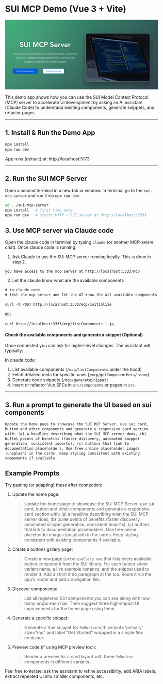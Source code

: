 # SUI MCP Demo (Vue 3 + Vite)

<p align="center">
	<img src="./src/assets/hero-image.png" alt="SUI MCP Demo Hero" width="820" />
</p>

This demo app shows how you can use the SUI Model Context Protocol (MCP) server to accelerate UI development by asking an AI assistant (Claude Code) to understand existing components, generate snippets, and refactor pages.

---

## 1. Install & Run the Demo App

```bash
npm install
npm run dev
```

App runs (default) at: http://localhost:5173

---

## 2. Run the SUI MCP Server

Open a second terminal in a new tab or window. In terminal go to the `sui-mcp-server` and run it via `npm run dev`.

```bash
cd ../sui-mcp-server
npm install   # first time only
npm run dev   # starts HTTP + SSE server at http://localhost:3333
```

## 3. Use MCP server via Claude code
Open the claude code in terminal by typing `claude` (or another MCP‑aware chat). Once claude code is running:

1. Ask Claude to use the SUI MCP server running locally. This is done in step 2.

```
you have access to the mcp server at http://localhost:3333/mcp
```
2. Let the claude know what are the available components

```
# in claude code
# test the mcp server and let the AI know the all available components

curl -X POST http://localhost:3333/mcp/initialize

OR:

curl http://localhost:3333/mcp/listComponents | jq
```

#### Check the available components and generate a snippet (Optional)
Once connected you can ask for higher‑level changes. The assistant will typically:

In claude code: 

1. List available components (`/mcp/listComponents` under the hood)
2. Fetch detailed meta for specific ones (`/mcp/getComponentMeta/:name`)
3. Generate code snippets (`/mcp/generateSnippet`)
4. Insert or refactor Vue SFCs in `src/components` or pages in `src`.

---

## 3. Run a prompt to generate the UI based on sui components

```
Update the home page to showcase the SUI MCP Server. use sui card, button and other components and generate a responsive card section with: (a) a headline describing what the SUI MCP server does, (b) bullet points of benefits (faster discovery, automated snippet generation, consistent imports), (c) buttons that link to documentation placeholders. Use free online placeholder images (unsplash) in the cards. Keep styling consistent with existing components if available.
```

## Example Prompts

Try pasting (or adapting) these after connection:

1. Update the home page:
	> Update the home page to showcase the SUI MCP Server. use sui card, button and other components and generate a responsive card section with: (a) a headline describing what the SUI MCP server does, (b) bullet points of benefits (faster discovery, automated snippet generation, consistent imports), (c) buttons that link to documentation placeholders. Use free online placeholder images (unsplash) in the cards. Keep styling consistent with existing components if available.

2. Create a buttons gallery page:
	> Create a new page `ButtonsGallery.vue` that lists every available button component from the SUI library. For each button show: variant name, a live example instance, and the snippet used to render it. Add a short intro paragraph at the top. Route it via the app's router and add a navigation link.

3. Discover components:
	> List all registered SUI components you can see along with how many props each has. Then suggest three high‑impact UI improvements for the home page using them.

4. Generate a specific snippet:
	> Generate a Vue snippet for `SmButton` with variant="primary" size="md" and label "Get Started" wrapped in a simple flex container.

5. Preview code (if using MCP preview tool):
	> Render a preview for a card layout with three `SmButton` components in different variants.

Feel free to iterate: ask the assistant to refine accessibility, add ARIA labels, extract repeated UI into smaller components, etc.
